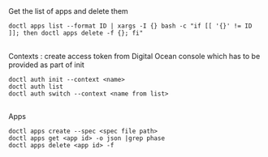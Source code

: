 ## 
Get the list of apps and delete them
```Shell
doctl apps list --format ID | xargs -I {} bash -c "if [[ '{}' != ID ]]; then doctl apps delete -f {}; fi"
```
## 
Contexts : create access token from Digital Ocean console which has to be provided as part of init
```Shell
doctl auth init --context <name>
doctl auth list
doctl auth switch --context <name from list> 
```

##
Apps
```Shell
doctl apps create --spec <spec file path>
doctl apps get <app id> -o json |grep phase
doctl apps delete <app id> -f 
```

